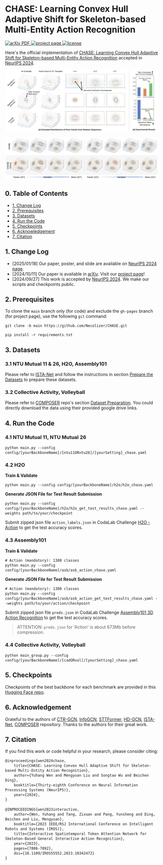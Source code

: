 # CHASE: Learning Convex Hull Adaptive Shift for Skeleton-based Multi-Entity Action Recognition
<a href='https://arxiv.org/abs/2410.07153'>
  <img src='https://img.shields.io/badge/Paper-arXiv-green?style=flat&logo=arxiv' alt='arXiv PDF'>
</a>
<a href='https://necolizer.github.io/CHASE/'>
  <img src='https://img.shields.io/badge/Project-Page-orange?style=flat&logo=googlechrome&logoColor=orange' alt='project page'>
</a>
<a href='https://github.com/Necolizer/CHASE/blob/main/LICENSE'>
  <img src='https://img.shields.io/badge/License-MIT-yellow?style=flat' alt='license'>
</a>

Here's the official implementation of [CHASE: Learning Convex Hull Adaptive Shift for Skeleton-based Multi-Entity Action Recognition](https://arxiv.org/abs/2410.07153) accepted in [NeurIPS 2024](https://nips.cc/virtual/2024/poster/94816).

![](https://github.com/Necolizer/CHASE/blob/gh-pages/static/images/EntityBias.svg)

![](https://github.com/Necolizer/CHASE/blob/gh-pages/static/images/Viz.svg)

## 0. Table of Contents

* [1. Change Log](#1-change-log)
* [2. Prerequisites](#2-prerequisites)
* [3. Datasets](#3-datasets)
* [4. Run the Code](#4-run-the-code)
* [5. Checkpoints](#5-checkpoints)
* [6. Acknowledgement](#6-acknowledgement)
* [7. Citation](#7-citation)

## 1. Change Log
- [2025/01/18] Our paper, poster, and slide are available on [NeurIPS 2024 page](https://nips.cc/virtual/2024/poster/94816).
- [2024/10/11] Our paper is available in [arXiv](https://arxiv.org/abs/2410.07153). Visit our [project page](https://necolizer.github.io/CHASE/)!
- [2024/09/27] This work is accepted by [NeurIPS 2024](https://nips.cc/Conferences/2024). We make our scripts and checkpoints public.

## 2. Prerequisites
To clone the `main` branch only (for code) and exclude the `gh-pages` branch (for project page), use the following `git` command:
```shell
git clone -b main https://github.com/Necolizer/CHASE.git
```

```shell
pip install -r requirements.txt 
```

## 3. Datasets
### 3.1 NTU Mutual 11 & 26, H2O, Assembly101
Please refer to [ISTA-Net](https://github.com/Necolizer/ISTA-Net) and follow the instructions in section [Prepare the Datasets](https://github.com/Necolizer/ISTA-Net?tab=readme-ov-file#3-prepare-the-datasets) to prepare these datasets.

### 3.2 Collective Activity, Volleyball
Please refer to [COMPOSER](https://github.com/hongluzhou/composer) repo's section [Dataset Preparation](https://github.com/hongluzhou/composer?tab=readme-ov-file#dataset-preparation). You could directly download the data using their provided google drive links.

## 4. Run the Code
### 4.1 NTU Mutual 11, NTU Mutual 26
```shell
python main.py --config config/[yourBackboneName]/[ntu11ORntu26]/[yourSetting]_chase.yaml
```

### 4.2 H2O
**Train & Validate**
```shell
python main.py --config config/[yourBackboneName]/h2o/h2o_chase.yaml
```

**Generate JSON File for Test Result Submission**
```shell
python main.py --config config/[yourBackboneName]/h2o/h2o_get_test_results_chase.yaml --weights path/to/your/checkpoint
```

Submit zipped json file `action_labels.json` in CodaLab Challenge [H2O - Action](https://codalab.lisn.upsaclay.fr/competitions/4820) to get the test accuracy scores.

### 4.3 Assembly101
**Train & Validate**
```shell
# Action (mandatory): 1380 classes
python main.py --config config/[yourBackboneName]/asb/asb_action_chase.yaml
```

**Generate JSON File for Test Result Submission**
```shell
# Action (mandatory): 1380 classes
python main.py --config config/[yourBackboneName]/asb/asb_action_get_test_results_chase.yaml --weights path/to/your/action/checkpoint
```

Submit zipped json file `preds.json` in CodaLab Challenge [Assembly101 3D Action Recognition](https://codalab.lisn.upsaclay.fr/competitions/5256) to get the test accuracy scores.

> ATTENTION: `preds.json` for 'Action' is about 673Mb before compression.

### 4.4 Collective Activity, Volleyball
```shell
python main_group.py --config config/[yourBackboneName]/[cadORvol]/[yourSetting]_chase.yaml
```

## 5. Checkpoints
Checkpoints of the best backbone for each benchmark are provided in this [Hugging Face repo](https://huggingface.co/Necolizer/CHASE).

## 6. Acknowledgement
Grateful to the authors of [CTR-GCN](https://github.com/Uason-Chen/CTR-GCN), [InfoGCN](https://github.com/stnoah1/infogcn), [STTFormer](https://github.com/heleiqiu/STTFormer), [HD-GCN](https://github.com/Jho-Yonsei/HD-GCN), [ISTA-Net](https://github.com/Necolizer/ISTA-Net), [COMPOSER](https://github.com/hongluzhou/composer) repository. Thanks to the authors for their great work.


## 7. Citation

If you find this work or code helpful in your research, please consider citing:
```
@inproceedings{wen2024chase,
    title={CHASE: Learning Convex Hull Adaptive Shift for Skeleton-based Multi-Entity Action Recognition},
    author={Yuhang Wen and Mengyuan Liu and Songtao Wu and Beichen Ding},
    booktitle={Thirty-eighth Conference on Neural Information Processing Systems (NeurIPS)},
    year={2024},
}

@INPROCEEDINGS{wen2023interactive,
    author={Wen, Yuhang and Tang, Zixuan and Pang, Yunsheng and Ding, Beichen and Liu, Mengyuan},
    booktitle={2023 IEEE/RSJ International Conference on Intelligent Robots and Systems (IROS)}, 
    title={Interactive Spatiotemporal Token Attention Network for Skeleton-Based General Interactive Action Recognition}, 
    year={2023},
    pages={7886-7892},
    doi={10.1109/IROS55552.2023.10342472}
}
```